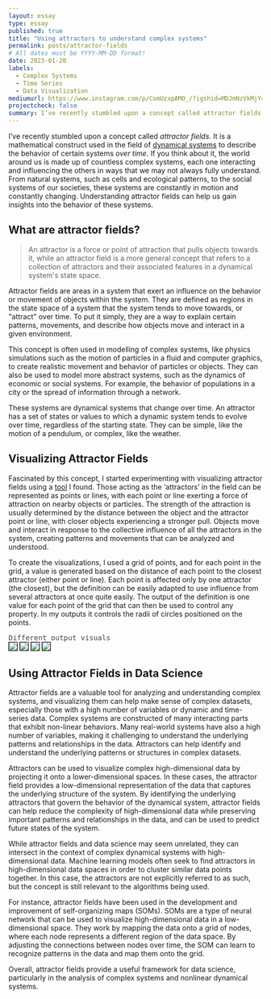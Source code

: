 ```yaml
---
layout: essay
type: essay
published: true
title: "Using attractors to understand complex systems"
permalink: posts/attractor-fields
# All dates must be YYYY-MM-DD format!
date: 2023-01-20
labels:
  - Complex Systems
  - Time Series
  - Data Visualization
mediumurl: https://www.instagram.com/p/ComUzxpAMO_/?igshid=MDJmNzVkMjY=
projectcheck: false
summary: I’ve recently stumbled upon a concept called attractor fields. Fascinated by this concept, I started experimenting with some visuals.
---
```


I’ve recently stumbled upon a concept called *attractor fields*. It is a mathematical construct used in the field of <a href="https://en.m.wikipedia.org/wiki/Dynamical_systems_theory" target="_blank" class="lined">dynamical systems</a> to describe the behavior of certain systems *over time*. If you think about it, the world around us is made up of countless complex systems, each one interacting and influencing the others in ways that we may not always fully understand. From natural systems, such as cells and ecological patterns, to the social systems of our societies, these systems are constantly in motion and constantly changing. Understanding attractor fields can help us gain insights into the behavior of these systems.

## What are attractor fields? 

> An attractor is a force or point of attraction that pulls objects towards it, while an attractor field is a more general concept that refers to a collection of attractors and their associated features in a dynamical system's state space.

Attractor fields are areas in a system that exert an influence on the behavior or movement of objects within the system. They are defined as regions in the state space of a system that the system tends to move towards, or "attract" over time. To put it simply, they are a way to explain certain patterns, movements, and describe how objects move and interact in a given environment.

This concept is often used in modelling of complex systems, like physics simulations such as the motion of particles in a fluid and computer graphics, to create realistic movement and behavior of particles or objects. They can also be used to model more abstract systems, such as the dynamics of economic or social systems. For example, the behavior of populations in a city or the spread of information through a network.

These systems are dynamical systems that change over time. An attractor has a set of states or values to which a dynamic system tends to evolve over time, regardless of the starting state. They can be simple, like the motion of a pendulum, or complex, like the weather.

## Visualizing Attractor Fields

Fascinated by this concept, I started experimenting with visualizing attractor fields using a <a href="https://object-e.net/tools/attractorfields-tools-gh" target="_blank" class="lined">tool</a> I found. Those acting as the ‘attractors’ in the field can be represented as points or lines, with each point or line exerting a force of attraction on nearby objects or particles. The strength of the attraction is usually determined by the distance between the object and the attractor point or line, with closer objects experiencing a stronger pull. Objects move and interact in response to the collective influence of all the attractors in the system, creating patterns and movements that can be analyzed and understood.

To create the visualizations, I used a grid of points, and for each point in the grid, a value is generated based on the distance of each point to the closest attractor (either point or line). Each point is affected only by one attractor (the closest), but the definition can be easily adapted to use influence from several attractors at once quite easily. The output of the definition is one value for each point of the grid that can then be used to control any property. In my outputs it controls the radii of circles positioned on the points.

<div style="color: #454545; font-family: 'Source Code Pro', monospace;" class="no-bottom"> Different output visuals </div>

<div class="ui small images">
  <img class="ui image" src="/images/attractorfields1.png" style="border: 1px solid black;">
  <img class="ui image" src="/images/attractorfields4.jpg" style="border: 1px solid black;">
  <img class="ui image" src="/images/attractorfields2.png" style="border: 1px solid black;">
  <img class="ui image" src="/images/attractorfields3.png" style="border: 1px solid black;">
</div>

## Using Attractor Fields in Data Science

Attractor fields are a valuable tool for analyzing and understanding complex systems, and visualizing them can help make sense of complex datasets, especially those with a high number of variables or dynamic and time-series data. Complex systems are constructed of many interacting parts that exhibit non-linear behaviors. Many real-world systems have also a high number of variables, making it challenging to understand the underlying patterns and relationships in the data. Attractors can help identify and understand the underlying patterns or structures in complex datasets.

Attractors can be used to visualize complex high-dimensional data by projecting it onto a lower-dimensional spaces. In these cases, the attractor field provides a low-dimensional representation of the data that captures the underlying structure of the system. By identifying the underlying attractors that govern the behavior of the dynamical system, attractor fields can help reduce the complexity of high-dimensional data while preserving important patterns and relationships in the data, and can be used to predict future states of the system.

While attractor fields and data science may seem unrelated, they can intersect in the context of complex dynamical systems with high-dimensional data. Machine learning models often seek to find attractors in high-dimensional data spaces in order to cluster similar data points together. In this case, the attractors are not explicitly referred to as such, but the concept is still relevant to the algorithms being used.

For instance, attractor fields have been used in the development and improvement of self-organizing maps (SOMs). SOMs are a type of neural network that can be used to visualize high-dimensional data in a low-dimensional space. They work by mapping the data onto a grid of nodes, where each node represents a different region of the data space. By adjusting the connections between nodes over time, the SOM can learn to recognize patterns in the data and map them onto the grid.

Overall, attractor fields provide a useful framework for data science, particularly in the analysis of complex systems and nonlinear dynamical systems.
